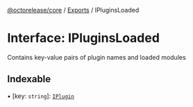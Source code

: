 [@octorelease/core](../README.md) / [Exports](../modules.md) / IPluginsLoaded

# Interface: IPluginsLoaded

Contains key-value pairs of plugin names and loaded modules

## Indexable

▪ [key: `string`]: [`IPlugin`](IPlugin.md)
